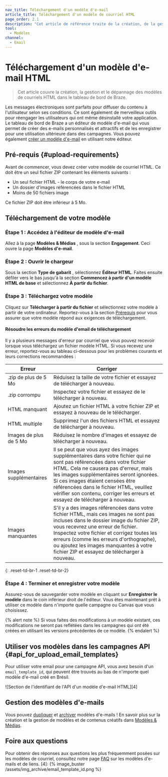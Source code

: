 ```yaml
---
nav_title: Téléchargement d'un modèle d'e-mail
article_title: Téléchargement d'un modèle de courriel HTML
page_order: 2.1
description: "Cet article de référence traite de la création, de la gestion et du dépannage d'un modèle de courriel HTML à l'aide du tableau de bord Braze."
tool:
  - Modèles
channel:
  - Email
---
```


# Téléchargement d'un modèle d'e-mail HTML

> Cet article couvre la création, la gestion et le dépannage des modèles de courriels HTML dans le tableau de bord de Braze.

Les messages électroniques sont parfaits pour diffuser du contenu à l'utilisateur selon ses conditions. Ce sont également de merveilleux outils pour réengager les utilisateurs qui ont même désinstallé votre application. Le tableau de bord de Braze a un éditeur de modèle d'e-mail qui vous permet de créer des e-mails personnalisés et attractifs et de les enregistrer pour une utilisation ultérieure dans des campagnes. Vous pouvez également [créer un modèle d'e-mail]({{site.baseurl}}/user_guide/message_building_by_channel/email/creating_an_email_template/) en utilisant notre éditeur.

## Pré-requis {#upload-requirements}

Avant de commencer, vous devez créer votre modèle de courriel HTML. Ce doit être un seul fichier ZIP contenant les éléments suivants :

* Un seul fichier HTML - le corps de votre e-mail
* Un dossier d'images référencées dans le fichier HTML
* Moins de 50 fichiers image

Ce fichier ZIP doit être inférieur à 5 Mo.

## Téléchargement de votre modèle

### Étape 1 : Accédez à l'éditeur de modèle d'e-mail

Allez à la page __Modèles & Médias__ , sous la section __Engagement__. Ceci ouvre la page __Modèles d'e-mail__.

### Étape 2 : Ouvrir le chargeur

Sous la section **Type de gabarit** , sélectionnez **Éditeur HTML**. Faites ensuite défiler vers le bas jusqu'à la section **Commencez à partir d'un modèle HTML de base** et sélectionnez **À partir du fichier**.

### Étape 3 : Téléchargez votre modèle

Cliquez sur **Télécharger à partir du fichier** et sélectionnez votre modèle à partir de votre ordinateur. Reportez-vous à la section [Prérequis](#upload-requirements) pour vous assurer que votre modèle répond aux exigences de téléchargement.

#### Résoudre les erreurs du modèle d'email de téléchargement

Il y a plusieurs messages d'erreur par courriel que vous pouvez recevoir lorsque vous téléchargez un fichier modèle HTML. Si vous recevez une erreur, reportez-vous au tableau ci-dessous pour les problèmes courants et leurs corrections recommandées :

| Erreur                 | Corriger                                                                                                                                                                                                                                                                                                                                                                 |
| ---------------------- | ------------------------------------------------------------------------------------------------------------------------------------------------------------------------------------------------------------------------------------------------------------------------------------------------------------------------------------------------------------------------ |
| .zip de plus de 5 Mo   | Réduisez la taille de votre fichier et essayez de télécharger à nouveau.                                                                                                                                                                                                                                                                                                 |
| .zip corrompu          | Inspectez votre fichier et essayez de le télécharger à nouveau.                                                                                                                                                                                                                                                                                                          |
| HTML manquant          | Ajoutez un fichier HTML à votre fichier ZIP et essayez à nouveau de le télécharger.                                                                                                                                                                                                                                                                                      |
| HTML multiple          | Supprimez l'un des fichiers HTML et essayez de télécharger à nouveau.                                                                                                                                                                                                                                                                                                    |
| Images de plus de 5 Mo | Réduisez le nombre d'images et essayez de télécharger à nouveau.                                                                                                                                                                                                                                                                                                         |
| Images supplémentaires | Il se peut que vous ayez des images supplémentaires dans votre fichier qui ne sont pas référencées dans votre fichier HTML. Cela ne causera pas d'erreur, mais les images supplémentaires seront ignorées. Si ces images étaient censées être référencées dans le fichier HTML, veuillez vérifier son contenu, corriger les erreurs et essayez de télécharger à nouveau. |
| Images manquantes      | S'il y a des images référencées dans votre fichier HTML, mais ces images ne sont pas incluses dans le dossier image du fichier ZIP, vous recevrez une erreur de fichier. Inspectez votre fichier et corrigez toutes les erreurs (comme les erreurs d'orthographe), ou ajoutez les images manquantes à votre fichier ZIP et essayez de télécharger à nouveau.             |
{: .reset-td-br-1 .reset-td-br-2}

### Étape 4 : Terminer et enregistrer votre modèle

Assurez-vous de sauvegarder votre modèle en cliquant sur **Enregistrer le modèle** dans le coin inférieur droit de l'éditeur. Vous êtes maintenant prêt à utiliser ce modèle dans n'importe quelle campagne ou Canvas que vous choisissez.

{% alert note %}
Si vous faites des modifications à un modèle existant, ces modifications ne seront pas reflétées dans les campagnes qui ont été créées en utilisant les versions précédentes de ce modèle.
{% endalert %}

## Utiliser vos modèles dans les campagnes API {#api_for_upload_email_templates}

Pour utiliser votre email pour une campagne API, vous avez besoin d'un `email_template_id`, qui peuvent être trouvés au bas de n'importe quel modèle d'e-mail créé en Brésil.

!\[Section de l'identifiant de l'API d'un modèle d'e-mail HTML\]\[4\]

## Gestion des modèles d'e-mails

Vous pouvez [dupliquer]({{site.baseurl}}/user_guide/engagement_tools/templates_and_media/duplicate/) et [archiver]({{site.baseurl}}/user_guide/engagement_tools/templates_and_media/archive/) modèles d'e-mails ! En savoir plus sur la création et la gestion de modèles et de contenus créatifs dans [Modèles & Médias]({{site.baseurl}}/user_guide/engagement_tools/templates_and_media/).

## Foire aux questions

Pour obtenir des réponses aux questions les plus fréquemment posées sur les modèles de courriel, consultez notre page [FAQ][10] sur les modèles d'e-mails et de liens.
[4]: {% image_buster /assets/img_archive/email_template_id.png %}

[10]: {{site.baseurl}}/user_guide/message_building_by_channel/email/templates/faq/